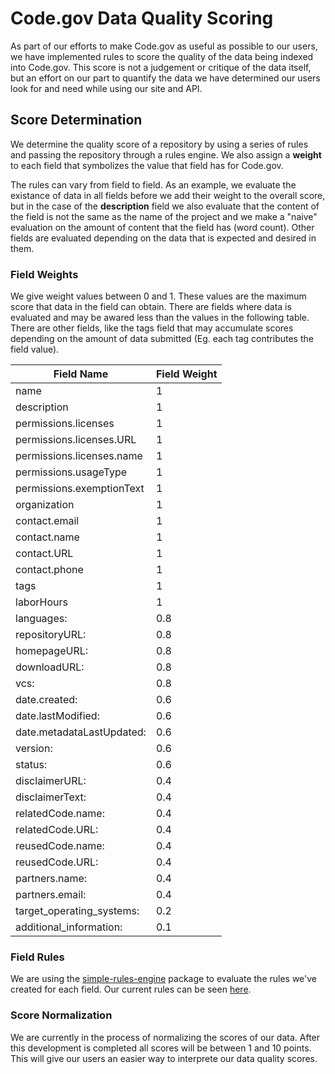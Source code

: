 # Code.gov Data Quality Scoring

As part of our efforts to make Code.gov as useful as possible to our users, we have implemented rules to score the quality of the data being indexed into Code.gov. This score is not a judgement or critique of the data itself, but an effort on our part to quantify the data we have determined our users look for and need while using our site and API.

## Score Determination

We determine the quality score of a repository by using a series of rules and passing the repository through a rules engine. We also assign a __weight__ to each field that symbolizes the value that field has for Code.gov.

The rules can vary from field to field. As an example, we evaluate the existance of data in all fields before we add their weight to the overall score, but in the case of the __description__ field we also evaluate that the content of the field is not the same as the name of the project and we make a "naive" evaluation on the amount of content that the field has (word count). Other fields are evaluated depending on the data that is expected and desired in them.

### Field Weights

We give weight values between 0 and 1. These values are the maximum score that data in the field can obtain. There are fields where data is evaluated and may be awared less than the values in the following table. There are other fields, like the tags field that may accumulate scores depending on the amount of data submitted (Eg. each tag contributes the field value).

| Field Name                | Field Weight |
| ------------------------- | ------------ |
| name                      | 1            |
| description               | 1            |
| permissions.licenses      | 1            |
| permissions.licenses.URL  | 1            |
| permissions.licenses.name | 1            |
| permissions.usageType     | 1            |
| permissions.exemptionText | 1            |
| organization              | 1            |
| contact.email             | 1            |
| contact.name              | 1            |
| contact.URL               | 1            |
| contact.phone             | 1            |
| tags                      | 1            |
| laborHours                | 1            |
| languages:                | 0.8          |
| repositoryURL:            | 0.8          |
| homepageURL:              | 0.8          |
| downloadURL:              | 0.8          |
| vcs:                      | 0.8          |
| date.created:             | 0.6          |
| date.lastModified:        | 0.6          |
| date.metadataLastUpdated: | 0.6          |
| version:                  | 0.6          |
| status:                   | 0.6          |
| disclaimerURL:            | 0.4          |
| disclaimerText:           | 0.4          |
| relatedCode.name:         | 0.4          |
| relatedCode.URL:          | 0.4          |
| reusedCode.name:          | 0.4          |
| reusedCode.URL:           | 0.4          |
| partners.name:            | 0.4          |
| partners.email:           | 0.4          |
| target_operating_systems: | 0.2          |
| additional_information:   | 0.1          |

### Field Rules

We are using the [simple-rules-engine](https://www.npmjs.com/package/simple-rules-engine) package to evaluate the rules we've created for each field. Our current rules can be seen [here](https://github.com/GSA/code-gov-api/blob/master/services/validator/rules/index.js).

### Score Normalization

We are currently in the process of normalizing the scores of our data. After this development is completed all scores will be between 1 and 10 points. This will give our users an easier way to interprete our data quality scores.
